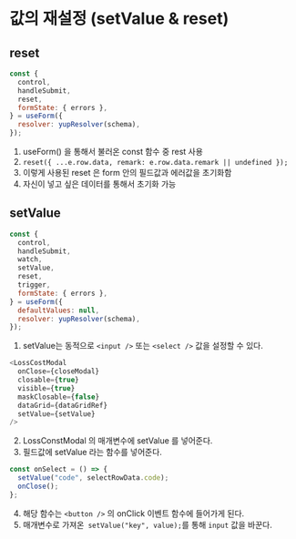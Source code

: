 # 값의 재설정 (setValue & reset)

## reset

```javascript
const {
  control,
  handleSubmit,
  reset,
  formState: { errors },
} = useForm({
  resolver: yupResolver(schema),
});
```

1. useForm() 을 통해서 불러온 const 함수 중 rest 사용
2. `reset({ ...e.row.data, remark: e.row.data.remark || undefined });`
3. 이렇게 사용된 reset 은 form 안의 필드값과 에러값을 초기화함
4. 자신이 넣고 싶은 데이터를 통해서 초기화 가능

## setValue

```javascript
const {
  control,
  handleSubmit,
  watch,
  setValue,
  reset,
  trigger,
  formState: { errors },
} = useForm({
  defaultValues: null,
  resolver: yupResolver(schema),
});
```

1. setValue는 동적으로 `<input />` 또는 `<select />` 값을 설정할 수 있다.

```javascript
<LossCostModal
  onClose={closeModal}
  closable={true}
  visible={true}
  maskClosable={false}
  dataGrid={dataGridRef}
  setValue={setValue}
/>
```

2. LossConstModal 의 매개변수에 setValue 를 넣어준다.
3. 필드값에 setValue 라는 함수를 넣어준다.

```javascript
const onSelect = () => {
  setValue("code", selectRowData.code);
  onClose();
};
```

4. 해당 함수는 `<button />` 의 onClick 이벤트 함수에 들어가게 된다.
5. 매개변수로 가져온` setValue("key", value);`를 통해 `input` 값을 바꾼다.
